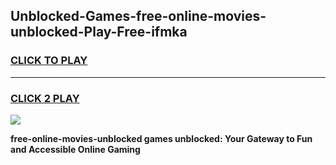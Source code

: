 
## Unblocked-Games-free-online-movies-unblocked-Play-Free-ifmka
<h3>
<a href="https://premium76.site?title=free-online-movies-unblocked&ref=21A">CLICK TO PLAY</a></h3>
<hr>

<h3>
<a href="https://premium76.site?title=free-online-movies-unblocked&ref=21A">CLICK 2 PLAY</a>
  
</h3>

<a href="https://premium76.site?title=free-online-movies-unblocked&ref=21A"><img src="https://clearcache.store/games.png"></a>


**free-online-movies-unblocked games unblocked: Your Gateway to Fun and Accessible Online Gaming**
